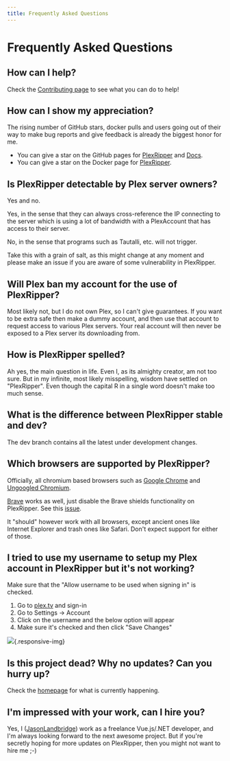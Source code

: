 ```yaml
---
title: Frequently Asked Questions
---
```


# Frequently Asked Questions

## How can I help?

Check the [Contributing page](/contributing/overview) to see what you can do to help!

## How can I show my appreciation?

The rising number of GitHub stars, docker pulls and users going out of their way to make bug reports and give feedback
is already the biggest honor for me.

- You can give a star on the GitHub pages for [PlexRipper](https://github.com/PlexRipper/PlexRipper)
  and [Docs](https://github.com/PlexRipper/Docs).
- You can give a star on the Docker page for [PlexRipper](https://hub.docker.com/r/plexripper/plexripper/).

## Is PlexRipper detectable by Plex server owners?

Yes and no.

Yes, in the sense that they can always cross-reference the IP connecting to the server which is using a lot
of bandwidth with a PlexAccount that has access to their server.

No, in the sense that programs such as Tautalli, etc. will not trigger.

Take this with a grain of salt, as this might change at any moment and please make an issue if you are aware of some
vulnerability in PlexRipper.

## Will Plex ban my account for the use of PlexRipper?

Most likely not, but I do not own Plex, so I can't give guarantees. If you want to be extra safe then make a dummy
account, and then use that account to request access to various Plex servers. Your real account will then never be
exposed to a Plex server its downloading from.

## How is PlexRipper spelled?

Ah yes, the main question in life. Even I, as its almighty creator, am not too sure. But in my infinite, most likely
misspelling, wisdom have settled on "PlexRipper". Even though the capital R in a single word doesn't make too much
sense.

## What is the difference between PlexRipper stable and dev?

The dev branch contains all the latest under development changes.

## Which browsers are supported by PlexRipper?

Officially, all chromium based browsers such as [Google Chrome](https://www.google.com/chrome/)
and [Ungoogled Chromium](https://github.com/ungoogled-software/ungoogled-chromium).

[Brave](https://brave.com/) works as well, just disable the Brave shields functionality on PlexRipper. See
this [issue](https://github.com/brave/brave-browser/issues/19037#issuecomment-1287769602).

It "should" however work with all browsers, except ancient ones like Internet
Explorer and trash ones like Safari. Don't expect support for either of those.

## I tried to use my username to setup my Plex account in PlexRipper but it's not working?

Make sure that the "Allow username to be used when signing in" is checked.

1. Go to [plex.tv](https://www.plex.tv/) and sign-in
2. Go to Settings -> Account
3. Click on the username and the below option will appear
4. Make sure it's checked and then click "Save Changes"

![](/img/faq/username-plex-question.png){.responsive-img}

## Is this project dead? Why no updates? Can you hurry up?

Check the [homepage](/) for what is currently happening.

## I'm impressed with your work, can I hire you?

Yes, I ([JasonLandbridge](https://github.com/JasonLandbridge)) work as a freelance Vue.js/.NET developer, and I'm
always looking forward to the next awesome project. But if you're secretly hoping for more updates on PlexRipper, then
you might not want to hire me ;-)
